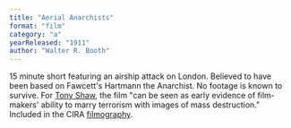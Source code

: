 ```yaml
---
title: "Aerial Anarchists"
format: "film"
category: "a"
yearReleased: "1911"
author: "Walter R. Booth"
---
```

15 minute short featuring an airship attack  on London. Believed to have been based on Fawcett's Hartmann the Anarchist.  No footage is known to survive. For <a href="biblio.htm#Shaw">Tony Shaw</a>, the  film "can be seen as early evidence of film-makers' ability to marry terrorism  with images of mass destruction."
  
  
 Included in the CIRA <a href="biblio.htm#CIRA">filmography</a>.